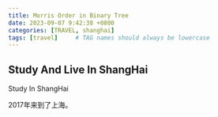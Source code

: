 ```yaml
---
title: Morris Order in Binary Tree
date: 2023-09-07 9:42:38 +0800
categories: [TRAVEL, shanghai]
tags: [travel]     # TAG names should always be lowercase
---
```


## Study And Live In ShangHai

Study In ShangHai


2017年来到了上海。
